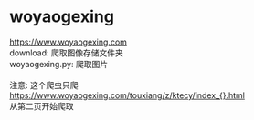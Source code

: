 # woyaogexing
https://www.woyaogexing.com</br>
download: 爬取图像存储文件夹</br>
woyaogexing.py: 爬取图片</br>
</br>
注意: 这个爬虫只爬</br>
https://www.woyaogexing.com/touxiang/z/ktecy/index_{}.html</br>
从第二页开始爬取</br>
